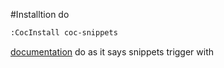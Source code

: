 #Installtion
do 
``` bash
:CocInstall coc-snippets
```
[documentation](https://www.chrisatmachine.com/Neovim/17-snippets/)
do as it says
snippets trigger with <tab>
